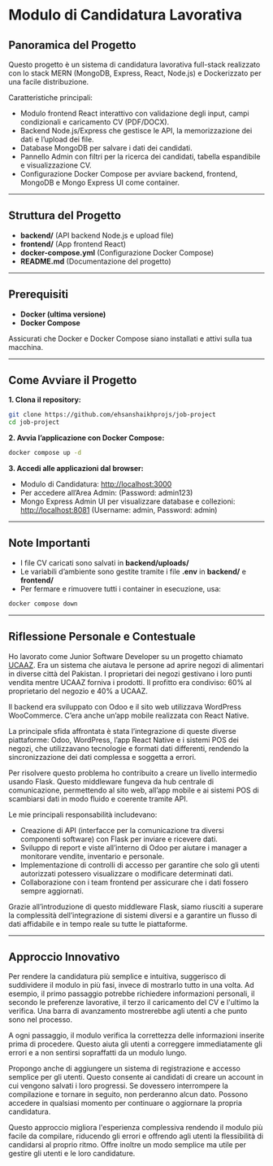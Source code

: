 # Modulo di Candidatura Lavorativa

## Panoramica del Progetto

Questo progetto è un sistema di candidatura lavorativa full-stack realizzato con lo stack MERN (MongoDB, Express, React, Node.js) e Dockerizzato per una facile distribuzione.

Caratteristiche principali:
- Modulo frontend React interattivo con validazione degli input, campi condizionali e caricamento CV (PDF/DOCX).
- Backend Node.js/Express che gestisce le API, la memorizzazione dei dati e l’upload dei file.
- Database MongoDB per salvare i dati dei candidati.
- Pannello Admin con filtri per la ricerca dei candidati, tabella espandibile e visualizzazione CV.
- Configurazione Docker Compose per avviare backend, frontend, MongoDB e Mongo Express UI come container.

---

## Struttura del Progetto
- **backend/**           (API backend Node.js e upload file)
- **frontend/**          (App frontend React)
- **docker-compose.yml** (Configurazione Docker Compose)
- **README.md**          (Documentazione del progetto)

---

## Prerequisiti

- **Docker (ultima versione)**
- **Docker Compose**

Assicurati che Docker e Docker Compose siano installati e attivi sulla tua macchina.

---

## Come Avviare il Progetto

**1. Clona il repository:**

```bash
git clone https://github.com/ehsanshaikhprojs/job-project
cd job-project
```
**2. Avvia l’applicazione con Docker Compose:**
```bash
docker compose up -d
```
**3. Accedi alle applicazioni dal browser:**
- Modulo di Candidatura: [http://localhost:3000](http://localhost:3000)
- Per accedere all’Area Admin: (Password: admin123)
- Mongo Express Admin UI per visualizzare database e collezioni: [http://localhost:8081](http://localhost:8081)
  (Username: admin, Password: admin)

---

## Note Importanti
- I file CV caricati sono salvati in **backend/uploads/**
- Le variabili d’ambiente sono gestite tramite i file **.env** in **backend/** e **frontend/**
- Per fermare e rimuovere tutti i container in esecuzione, usa:
```bash
docker compose down
```
---

## Riflessione Personale e Contestuale

Ho lavorato come Junior Software Developer su un progetto chiamato [UCAAZ](https://ucaaz.com). Era un sistema che aiutava le persone ad aprire negozi di alimentari in diverse città del Pakistan. I proprietari dei negozi gestivano i loro punti vendita mentre UCAAZ forniva i prodotti. Il profitto era condiviso: 60% al proprietario del negozio e 40% a UCAAZ.

Il backend era sviluppato con Odoo e il sito web utilizzava WordPress WooCommerce. C’era anche un’app mobile realizzata con React Native.

La principale sfida affrontata è stata l’integrazione di queste diverse piattaforme: Odoo, WordPress, l’app React Native e i sistemi POS dei negozi, che utilizzavano tecnologie e formati dati differenti, rendendo la sincronizzazione dei dati complessa e soggetta a errori.

Per risolvere questo problema ho contribuito a creare un livello intermedio usando Flask. Questo middleware fungeva da hub centrale di comunicazione, permettendo al sito web, all’app mobile e ai sistemi POS di scambiarsi dati in modo fluido e coerente tramite API.

Le mie principali responsabilità includevano:
- Creazione di API (interfacce per la comunicazione tra diversi componenti software) con Flask per inviare e ricevere dati.
- Sviluppo di report e viste all’interno di Odoo per aiutare i manager a monitorare vendite, inventario e personale.
- Implementazione di controlli di accesso per garantire che solo gli utenti autorizzati potessero visualizzare o modificare determinati dati.
- Collaborazione con i team frontend per assicurare che i dati fossero sempre aggiornati.

Grazie all’introduzione di questo middleware Flask, siamo riusciti a superare la complessità dell’integrazione di sistemi diversi e a garantire un flusso di dati affidabile e in tempo reale su tutte le piattaforme.

---
## Approccio Innovativo
Per rendere la candidatura più semplice e intuitiva, suggerisco di suddividere il modulo in più fasi, invece di mostrarlo tutto in una volta. Ad esempio, il primo passaggio potrebbe richiedere informazioni personali, il secondo le preferenze lavorative, il terzo il caricamento del CV e l'ultimo la verifica. Una barra di avanzamento mostrerebbe agli utenti a che punto sono nel processo.

A ogni passaggio, il modulo verifica la correttezza delle informazioni inserite prima di procedere. Questo aiuta gli utenti a correggere immediatamente gli errori e a non sentirsi sopraffatti da un modulo lungo.

Propongo anche di aggiungere un sistema di registrazione e accesso semplice per gli utenti. Questo consente ai candidati di creare un account in cui vengono salvati i loro progressi. Se dovessero interrompere la compilazione e tornare in seguito, non perderanno alcun dato. Possono accedere in qualsiasi momento per continuare o aggiornare la propria candidatura.

Questo approccio migliora l'esperienza complessiva rendendo il modulo più facile da compilare, riducendo gli errori e offrendo agli utenti la flessibilità di candidarsi al proprio ritmo. Offre inoltre un modo semplice ma utile per gestire gli utenti e le loro candidature.